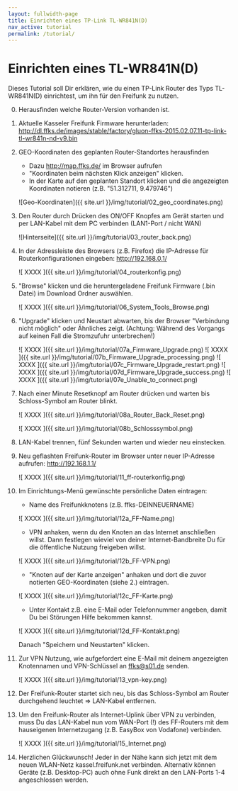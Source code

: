 ```yaml
---
layout: fullwidth-page
title: Einrichten eines TP-Link TL-WR841N(D)
nav_active: tutorial
permalink: /tutorial/
---
```


# Einrichten eines TL-WR841N(D)

Dieses Tutorial soll Dir erklären, wie du einen TP-Link Router des Typs TL-WR841N(D) einrichtest, um ihn für den Freifunk zu nutzen.

 0. Herausfinden welche Router-Version vorhanden ist.
 1. Aktuelle Kasseler Freifunk Firmware herunterladen:
    http://dl.ffks.de/images/stable/factory/gluon-ffks-2015.02.07.11-tp-link-tl-wr841n-nd-v9.bin
 
 2. GEO-Koordinaten des geplanten Router-Standortes herausfinden
    * Dazu http://map.ffks.de/ im Browser aufrufen
    * "Koordinaten beim nächsten Klick anzeigen" klicken.
    * In der Karte auf den geplanten Standort klicken und die angezeigten Koordinaten notieren (z.B. "51.312711, 9.479746")
 
	![Geo-Koordinaten]({{ site.url }}/img/tutorial/02_geo_coordinates.png)
 
 3. Den Router durch Drücken des ON/OFF Knopfes am Gerät starten und per LAN-Kabel mit dem PC verbinden (LAN1-Port / nicht WAN)
 
	![Hinterseite]({{ site.url }}/img/tutorial/03_router_back.png)
 
 4. In der Adressleiste des Browsers (z.B. Firefox) die IP-Adresse für Routerkonfigurationen eingeben: http://192.168.0.1/
 
    ![ XXXX ]({{ site.url }}/img/tutorial/04_routerkonfig.png)
 7. "Browse" klicken und die heruntergeladene Freifunk Firmware (.bin Datei) im Download Ordner auswählen.
 
    ![ XXXX ]({{ site.url }}/img/tutorial/06_System_Tools_Browse.png)
 
 8. "Upgrade" klicken und Neustart abwarten, bis der Browser "Verbindung nicht möglich" oder Ähnliches zeigt.
    (Achtung: Während des Vorgangs auf keinen Fall die Stromzufuhr unterbrechen!)
 
 
    ![ XXXX ]({{ site.url }}/img/tutorial/07a_Firmware_Upgrade.png)
    ![ XXXX ]({{ site.url }}/img/tutorial/07b_Firmware_Upgrade_processing.png)
    ![ XXXX ]({{ site.url }}/img/tutorial/07c_Firmware_Upgrade_restart.png)
    ![ XXXX ]({{ site.url }}/img/tutorial/07d_Firmware_Upgrade_success.png)
    ![ XXXX ]({{ site.url }}/img/tutorial/07e_Unable_to_connect.png)
 
 8. Nach einer Minute Resetknopf am Router drücken und warten bis Schloss-Symbol am Router blinkt.
 
    ![ XXXX ]({{ site.url }}/img/tutorial/08a_Router_Back_Reset.png)
 
    ![ XXXX ]({{ site.url }}/img/tutorial/08b_Schlosssymbol.png)
 
 
10. LAN-Kabel trennen, fünf Sekunden warten und wieder neu einstecken.


11. Neu geflashten Freifunk-Router im Browser unter neuer IP-Adresse aufrufen: http://192.168.1.1/ 

    ![ XXXX ]({{ site.url }}/img/tutorial/11_ff-routerkonfig.png)

12. Im Einrichtungs-Menü gewünschte persönliche Daten eintragen:

    - Name des Freifunkknotens (z.B. ffks-DEINNEUERNAME)


    ![ XXXX ]({{ site.url }}/img/tutorial/12a_FF-Name.png)

    - VPN anhaken, wenn du den Knoten an das Internet anschließen willst. Dann festlegen wieviel von deiner Internet-Bandbreite Du für die öffentliche Nutzung freigeben willst.

    ![ XXXX ]({{ site.url }}/img/tutorial/12b_FF-VPN.png)


    - "Knoten auf der Karte anzeigen" anhaken und dort die zuvor notierten GEO-Koordinaten (siehe 2.) eintragen.


    ![ XXXX ]({{ site.url }}/img/tutorial/12c_FF-Karte.png)

    - Unter Kontakt z.B. eine E-Mail oder Telefonnummer angeben, damit Du bei Störungen Hilfe bekommen kannst.

    ![ XXXX ]({{ site.url }}/img/tutorial/12d_FF-Kontakt.png)


    Danach "Speichern und Neustarten" klicken.


13. Zur VPN Nutzung, wie aufgefordert eine E-Mail mit deinem angezeigten Knotennamen und VPN-Schlüssel an ffks@s01.de senden.

    ![ XXXX ]({{ site.url }}/img/tutorial/13_vpn-key.png)

14. Der Freifunk-Router startet sich neu, bis das Schloss-Symbol am Router durchgehend leuchtet => LAN-Kabel entfernen.


15. Um den Freifunk-Router als Internet-Uplink über VPN zu verbinden, muss Du das LAN-Kabel nun vom WAN-Port (!) des FF-Routers mit dem hauseigenen Internetzugang (z.B. EasyBox von Vodafone) verbinden.

    ![ XXXX ]({{ site.url }}/img/tutorial/15_Internet.png)

16. Herzlichen Glückwunsch! Jeder in der Nähe kann sich jetzt mit dem neuen WLAN-Netz kassel.freifunk.net verbinden. Alternativ können Geräte (z.B. Desktop-PC) auch ohne Funk direkt an den LAN-Ports 1-4 angeschlossen werden.


